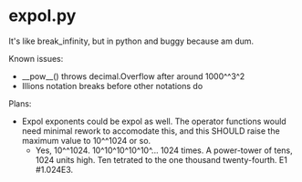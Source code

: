 # expol.py
It's like break_infinity, but in python and buggy because am dum.

Known issues:
- \_\_pow\_\_() throws decimal.Overflow after around 1000^^3^2
- Illions notation breaks before other notations do

Plans:
- Expol exponents could be expol as well. The operator functions would need minimal rework to accomodate this, and this SHOULD raise the maximum value to 10^^1024 or so.
  - Yes, 10^^1024. 10^10^10^10^10^... 1024 times. A power-tower of tens, 1024 units high. Ten tetrated to the one thousand twenty-fourth. E1 #1.024E3.
